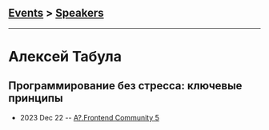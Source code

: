 ## [Events](../README.md) > [Speakers](../speakers.md)
---

# Алексей Табула

## Программирование без стресса: ключевые принципы
- 2023 Dec 22 -- [A?.Frontend Community 5](https://youtu.be/KdfiuYjzI60)    
